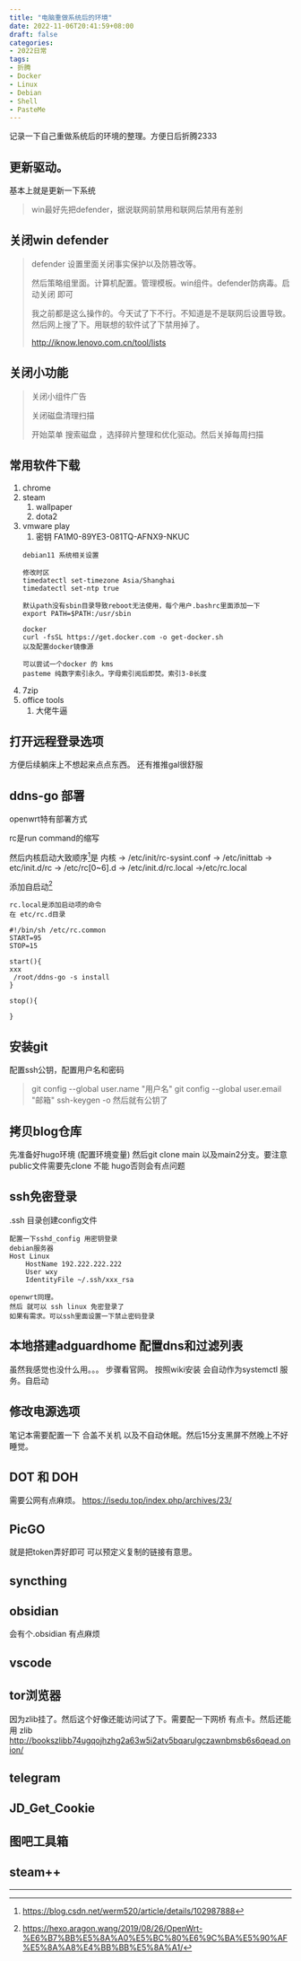 ```yaml
---
title: "电脑重做系统后的环境"
date: 2022-11-06T20:41:59+08:00
draft: false
categories:
- 2022日常
tags:
- 折腾
- Docker
- Linux
- Debian
- Shell
- PasteMe
---
```





记录一下自己重做系统后的环境的整理。方便日后折腾2333
##  更新驱动。
基本上就是更新一下系统 
>win最好先把defender，据说联网前禁用和联网后禁用有差别

##  关闭win defender
> defender 设置里面关闭事实保护以及防篡改等。
>
>然后策略组里面。计算机配置。管理模板。win组件。defender防病毒。启动关闭 即可
>
>我之前都是这么操作的。今天试了下不行。不知道是不是联网后设置导致。然后网上搜了下。用联想的软件试了下禁用掉了。
>
>http://iknow.lenovo.com.cn/tool/lists

##  关闭小功能
> 关闭小组件广告
> 
> 关闭磁盘清理扫描
> 
> 开始菜单 搜索磁盘 ，选择碎片整理和优化驱动。然后关掉每周扫描


##  常用软件下载
1. chrome
2. steam
	1. wallpaper
	2. dota2
3. vmware play
	1. 密钥 FA1M0-89YE3-081TQ-AFNX9-NKUC
	``` shell
	debian11 系统相关设置
	
	修改时区
	timedatectl set-timezone Asia/Shanghai
	timedatectl set-ntp true
	
	默认path没有sbin目录导致reboot无法使用，每个用户.bashrc里面添加一下
	export PATH=$PATH:/usr/sbin
	
	docker
	curl -fsSL https://get.docker.com -o get-docker.sh
	以及配置docker镜像源
	
	可以尝试一个docker 的 kms 
	pasteme 纯数字索引永久。字母索引阅后即焚。索引3-8长度
	
	```
4. 7zip
5. office tools 
	1. 大佬牛逼
##  打开远程登录选项
方便后续躺床上不想起来点点东西。
还有推推gal很舒服

##  ddns-go 部署

openwrt特有部署方式 



rc是run command的缩写

然后内核启动大致顺序[^内核启动]是
内核 -> /etc/init/rc-sysint.conf -> /etc/inittab -> etc/init.d/rc -> /etc/rc[0~6].d -> /etc/init.d/rc.local ->/etc/rc.local

添加自启动[^shell]
```shell
rc.local是添加启动项的命令
在 etc/rc.d目录

#!/bin/sh /etc/rc.common
START=95
STOP=15

start(){
xxx
 /root/ddns-go -s install
}

stop(){

}
```


##  安装git
配置ssh公钥，配置用户名和密码

>git config --global user.name "用户名"
>git config --global user.email "邮箱"
>ssh-keygen -o
>然后就有公钥了

##  拷贝blog仓库

先准备好hugo环境 (配置环境变量)
然后git clone  main 以及main2分支。要注意public文件需要先clone 不能 hugo否则会有点问题

##  ssh免密登录

.ssh 目录创建config文件
```shell
配置一下sshd_config 用密钥登录
debian服务器
Host Linux 
	HostName 192.222.222.222
	User wxy
	IdentityFile ~/.ssh/xxx_rsa

openwrt同理。
然后 就可以 ssh linux 免密登录了
如果有需求。可以ssh里面设置一下禁止密码登录
```
## 本地搭建adguardhome 配置dns和过滤列表

虽然我感觉也没什么用。。。
步骤看官网。
按照wiki安装 会自动作为systemctl 服务。自启动

##  修改电源选项
笔记本需要配置一下
合盖不关机 以及不自动休眠。然后15分支黑屏不然晚上不好睡觉。
##  DOT 和 DOH
需要公网有点麻烦。
https://isedu.top/index.php/archives/23/

##  PicGO

就是把token弄好即可
可以预定义复制的链接有意思。

## syncthing
## obsidian
会有个.obsidian 有点麻烦
## vscode
## tor浏览器
因为zlib挂了。然后这个好像还能访问试了下。需要配一下网桥 有点卡。然后还能用
zlib http://bookszlibb74ugqojhzhg2a63w5i2atv5bqarulgczawnbmsb6s6qead.onion/


## telegram

## JD_Get_Cookie
## 图吧工具箱

## steam++




---
[^shell]:https://hexo.aragon.wang/2019/08/26/OpenWrt-%E6%B7%BB%E5%8A%A0%E5%BC%80%E6%9C%BA%E5%90%AF%E5%8A%A8%E4%BB%BB%E5%8A%A1/
[^内核启动]:https://blog.csdn.net/werm520/article/details/102987888

